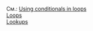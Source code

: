 См.: [Using conditionals in loops](https://docs.ansible.com/ansible/latest/playbook_guide/playbooks_conditionals.html#using-conditionals-in-loops)
<br/> [Loops](https://docs.ansible.com/ansible/latest/playbook_guide/playbooks_loops.html)
<br/> [Lookups](https://docs.ansible.com/ansible/latest/playbook_guide/playbooks_lookups.html)



